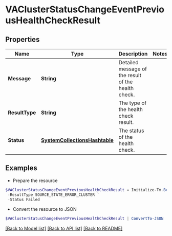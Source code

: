 # VAClusterStatusChangeEventPreviousHealthCheckResult
## Properties

Name | Type | Description | Notes
------------ | ------------- | ------------- | -------------
**Message** | **String** | Detailed message of the result of the health check. | 
**ResultType** | **String** | The type of the health check result. | 
**Status** | [**SystemCollectionsHashtable**](.md) | The status of the health check. | 

## Examples

- Prepare the resource
```powershell
$VAClusterStatusChangeEventPreviousHealthCheckResult = Initialize-Tm.BetaVAClusterStatusChangeEventPreviousHealthCheckResult  -Message Test Connection failed with exception. Error message - java.lang Exception `
 -ResultType SOURCE_STATE_ERROR_CLUSTER `
 -Status Failed
```

- Convert the resource to JSON
```powershell
$VAClusterStatusChangeEventPreviousHealthCheckResult | ConvertTo-JSON
```

[[Back to Model list]](../README.md#documentation-for-models) [[Back to API list]](../README.md#documentation-for-api-endpoints) [[Back to README]](../README.md)

